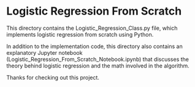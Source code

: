 # Logistic Regression From Scratch

This directory contains the Logistic_Regression_Class.py file, which implements logistic regression from scratch using Python. 


In addition to the implementation code, this directory also contains an explanatory Jupyter notebook (Logistic_Regression_From_Scratch_Notebook.ipynb) that discusses the theory behind logistic regression and the math involved in the algorithm.

Thanks for checking out this project. 
